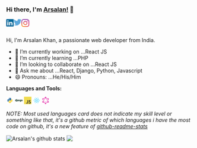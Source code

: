 ### Hi there, I'm [Arsalan!](https://arsalankhan.in/) 👋

<a href="https://www.linkedin.com/in/arsalan-2711-khan">
  <img align="left" alt="Arsalan Khan | Linkedin" width="20px" src="https://raw.githubusercontent.com/ArsalanKhan1995/ArsalanKhan1995/master/images/linkedin.svg" />
</a>
<a href="https://twitter.com/arsalan___7">
  <img align="left" alt="Arsalan Khan | Twitter" width="21px" src="https://raw.githubusercontent.com/ArsalanKhan1995/ArsalanKhan1995/master/images/twitter.svg" />
</a>
<a href="https://www.instagram.com/arsalan_____7/">
  <img align="left" alt="Arsalan's Instagram" width="21px" src="https://raw.githubusercontent.com/ArsalanKhan1995/ArsalanKhan1995/master/images/instagram.svg" />
</a>

<br />
<br />

Hi, I'm Arsalan Khan, a passionate web developer from India.

- 🔭 I’m currently working on ...React JS
- 🌱 I’m currently learning ...PHP
- 👯 I’m looking to collaborate on ...React JS
- 💬 Ask me about ...React, Django, Python, Javascript
- 😄 Pronouns: ...He/His/Him

**Languages and Tools:**  

<code><img height="20" src="https://raw.githubusercontent.com/github/explore/80688e429a7d4ef2fca1e82350fe8e3517d3494d/topics/python/python.png"></code>
<code><img height="20" src="https://raw.githubusercontent.com/github/explore/80688e429a7d4ef2fca1e82350fe8e3517d3494d/topics/django/django.png"></code>
<code><img height="20" src="https://raw.githubusercontent.com/github/explore/80688e429a7d4ef2fca1e82350fe8e3517d3494d/topics/javascript/javascript.png"></code>
<code><img height="20" src="https://raw.githubusercontent.com/github/explore/80688e429a7d4ef2fca1e82350fe8e3517d3494d/topics/react/react.png"></code>
<code><img height="20" src="https://raw.githubusercontent.com/github/explore/5c058a388828bb5fde0bcafd4bc867b5bb3f26f3/topics/graphql/graphql.png"></code>


*NOTE: Most used languages card does not indicate my skill level or something like that, it's a github metric of which languages i have the most code on github, it's a new feature of [github-readme-stats](https://github.com/anuraghazra/github-readme-stats)*


<img align="center" src="https://github-readme-stats.vercel.app/api?username=ArsalanKhan1995&show_icons=true&include_all_commits=true&count_private=true&title_color=64ffda&bg_color=0a192f&icon_color=64ffda&text_color=ffff" alt="Arsalan's github stats" />

<img align="center" src="https://github-readme-stats.vercel.app/api/top-langs/?username=ArsalanKhan1995&layout=compact&show_icons=true&include_all_commits=true&count_private=true&title_color=64ffda&bg_color=0a192f&icon_color=64ffda&text_color=ffff" />
